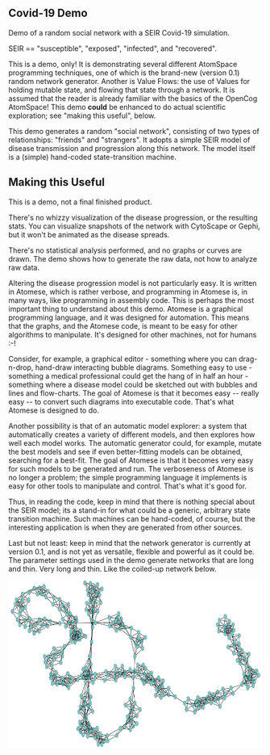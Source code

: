
Covid-19 Demo
--------------
Demo of a random social network with a SEIR Covid-19 simulation.

 SEIR == "susceptible", "exposed", "infected", and "recovered".

This is a demo, only! It is demonstrating several different AtomSpace
programming techniques, one of which is the brand-new (version 0.1)
random network generator. Another is Value Flows: the use of Values
for holding mutable state, and flowing that state through a network.
It is assumed that the reader is already familiar with the basics of
the OpenCog AtomSpace! This demo **could** be enhanced to do actual
scientific exploration; see "making this useful", below.

This demo generates a random "social network", consisting of two types
of relationships: "friends" and "strangers". It adopts a simple SEIR
model of disease transmission and progression along this network.
The model itself is a (simple) hand-coded state-transition machine.

Making this Useful
------------------
This is a demo, not a final finished product.

There's no whizzy visualization of the disease progression, or the
resulting stats. You can visualize snapshots of the network with
CytoScape or Gephi, but it won't be animated as the disease spreads.

There's no statistical analysis performed, and no graphs or curves are
drawn. The demo shows how to generate the raw data, not how to analyze
raw data.

Altering the disease progression model is not particularly easy. It is
written in Atomese, which is rather verbose, and programming in
Atomese is, in many ways, like programming in assembly code.  This is
perhaps the most important thing to understand about this demo.
Atomese is a graphical programming language, and it was designed for
automation. This means that the graphs, and the Atomese code, is meant
to be easy for other algorithms to manipulate. It's designed for other
machines, not for humans :-!

Consider, for example, a graphical editor - something where you can
drag-n-drop, hand-draw interacting bubble diagrams. Something easy
to use - something a medical professional could get the hang of in
half an hour - something where a disease model could be sketched out
with bubbles and lines and flow-charts. The goal of Atomese is that
it becomes easy -- really easy -- to convert such diagrams into
executable code. That's what Atomese is designed to do.

Another possibility is that of an automatic model explorer: a system
that automatically creates a variety of different models, and then
explores how well each model works. The automatic generator could,
for example, mutate the best models and see if even better-fitting
models can be obtained, searching for a best-fit.  The goal of Atomese
is that it becomes very easy for such models to be generated and run.
The verboseness of Atomese is no longer a problem; the simple
programming language it implements is easy for other tools to
manipulate and control. That's what it's good for.

Thus, in reading the code, keep in mind that there is nothing special
about the SEIR model; its a stand-in for what could be a generic,
arbitrary state transition machine. Such machines can be hand-coded,
of course, but the interesting application is when they are generated
from other sources.

Last but not least: keep in mind that the network generator is
currently at version 0.1, and is not yet as versatile, flexible and
powerful as it could be. The parameter settings used in the demo
generate networks that are long and thin. Very long and thin. Like
the coiled-up network below.

![Example social network](./social-network.gml_2b.png)
